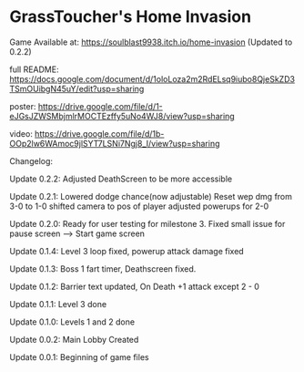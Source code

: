 # GrassToucher's Home Invasion

Game Available at:
https://soulblast9938.itch.io/home-invasion (Updated to 0.2.2)

full README: https://docs.google.com/document/d/1oloLoza2m2RdELsq9iubo8QjeSkZD3TSmOUibgN45uY/edit?usp=sharing

poster: https://drive.google.com/file/d/1-eJGsJZWSMbjmlrMOCTEzffy5uNo4WJ8/view?usp=sharing

video: https://drive.google.com/file/d/1b-OOp2lw6WAmoc9jlSYT7LSNi7Ngj8_I/view?usp=sharing



Changelog: 

Update 0.2.2:
Adjusted DeathScreen to be more accessible

Update 0.2.1:
Lowered dodge chance(now adjustable)
Reset wep dmg from 3-0 to 1-0
shifted camera to pos of player
adjusted powerups for 2-0

Update 0.2.0:
Ready for user testing for milestone 3. Fixed small issue for pause screen --> Start game screen

Update 0.1.4:
Level 3 loop fixed, powerup attack damage fixed

Update 0.1.3:
Boss 1 fart timer,
Deathscreen fixed. 

Update 0.1.2:
Barrier text updated,
On Death +1 attack except 2 - 0

Update 0.1.1:
Level 3 done

Update 0.1.0:
Levels 1 and 2 done

Update 0.0.2:
Main Lobby Created

Update 0.0.1:
Beginning of game files
